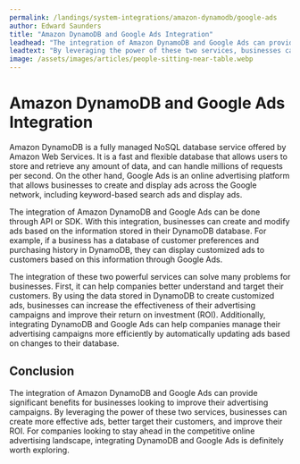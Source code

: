 ```yaml
---
permalink: /landings/system-integrations/amazon-dynamodb/google-ads
author: Edward Saunders
title: "Amazon DynamoDB and Google Ads Integration"
leadhead: "The integration of Amazon DynamoDB and Google Ads can provide significant benefits for businesses looking to improve their advertising campaigns"
leadtext: "By leveraging the power of these two services, businesses can create more effective ads, better target their customers, and improve their ROI. For companies looking to stay ahead in the competitive online advertising landscape, integrating DynamoDB and Google Ads is definitely worth exploring."
image: /assets/images/articles/people-sitting-near-table.webp
---
```

<div class="arttext">        <h1>Amazon DynamoDB and Google Ads Integration</h1>
        <p>Amazon DynamoDB is a fully managed NoSQL database service offered by Amazon Web Services. It is a fast and flexible database that allows users to store and retrieve any amount of data, and can handle millions of requests per second. On the other hand, Google Ads is an online advertising platform that allows businesses to create and display ads across the Google network, including keyword-based search ads and display ads.</p>
        <p>The integration of Amazon DynamoDB and Google Ads can be done through API or SDK. With this integration, businesses can create and modify ads based on the information stored in their DynamoDB database. For example, if a business has a database of customer preferences and purchasing history in DynamoDB, they can display customized ads to customers based on this information through Google Ads.</p>
        <p>The integration of these two powerful services can solve many problems for businesses. First, it can help companies better understand and target their customers. By using the data stored in DynamoDB to create customized ads, businesses can increase the effectiveness of their advertising campaigns and improve their return on investment (ROI). Additionally, integrating DynamoDB and Google Ads can help companies manage their advertising campaigns more efficiently by automatically updating ads based on changes to their database.</p>
        <h2>Conclusion</h2>
        <p>The integration of Amazon DynamoDB and Google Ads can provide significant benefits for businesses looking to improve their advertising campaigns. By leveraging the power of these two services, businesses can create more effective ads, better target their customers, and improve their ROI. For companies looking to stay ahead in the competitive online advertising landscape, integrating DynamoDB and Google Ads is definitely worth exploring.</p>
</div>